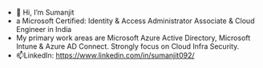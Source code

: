 - 👋 Hi, I’m Sumanjit
- a Microsoft Certified: Identity & Access Administrator Associate & Cloud Engineer in India
- My primary work areas are Microsoft Azure Active Directory, Microsoft Intune & Azure AD Connect. Strongly focus on Cloud Infra Security.
- 📫LinkedIn: https://www.linkedin.com/in/sumanjit092/

<!---
sumanjit-pan/sumanjit-pan is a ✨ special ✨ repository because its `README.md` (this file) appears on your GitHub profile.
You can click the Preview link to take a look at your changes.
--->
